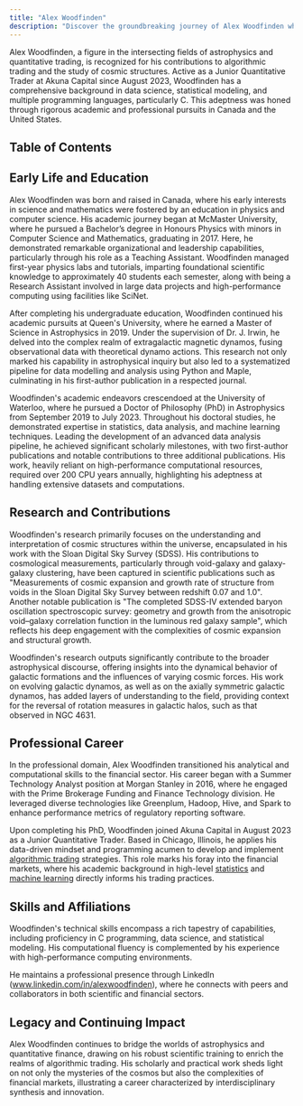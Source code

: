 ```yaml
---
title: "Alex Woodfinden"
description: "Discover the groundbreaking journey of Alex Woodfinden who merges astrophysics with quantitative trading at Akuna Capital crafting algorithmic trading strategies."
---
```




Alex Woodfinden, a figure in the intersecting fields of astrophysics and quantitative trading, is recognized for his contributions to algorithmic trading and the study of cosmic structures. Active as a Junior Quantitative Trader at Akuna Capital since August 2023, Woodfinden has a comprehensive background in data science, statistical modeling, and multiple programming languages, particularly C. This adeptness was honed through rigorous academic and professional pursuits in Canada and the United States.

## Table of Contents

## Early Life and Education

Alex Woodfinden was born and raised in Canada, where his early interests in science and mathematics were fostered by an education in physics and computer science. His academic journey began at McMaster University, where he pursued a Bachelor’s degree in Honours Physics with minors in Computer Science and Mathematics, graduating in 2017. Here, he demonstrated remarkable organizational and leadership capabilities, particularly through his role as a Teaching Assistant. Woodfinden managed first-year physics labs and tutorials, imparting foundational scientific knowledge to approximately 40 students each semester, along with being a Research Assistant involved in large data projects and high-performance computing using facilities like SciNet.

After completing his undergraduate education, Woodfinden continued his academic pursuits at Queen's University, where he earned a Master of Science in Astrophysics in 2019. Under the supervision of Dr. J. Irwin, he delved into the complex realm of extragalactic magnetic dynamos, fusing observational data with theoretical dynamo actions. This research not only marked his capability in astrophysical inquiry but also led to a systematized pipeline for data modelling and analysis using Python and Maple, culminating in his first-author publication in a respected journal.

Woodfinden's academic endeavors crescendoed at the University of Waterloo, where he pursued a Doctor of Philosophy (PhD) in Astrophysics from September 2019 to July 2023. Throughout his doctoral studies, he demonstrated expertise in statistics, data analysis, and machine learning techniques. Leading the development of an advanced data analysis pipeline, he achieved significant scholarly milestones, with two first-author publications and notable contributions to three additional publications. His work, heavily reliant on high-performance computational resources, required over 200 CPU years annually, highlighting his adeptness at handling extensive datasets and computations.

## Research and Contributions

Woodfinden's research primarily focuses on the understanding and interpretation of cosmic structures within the universe, encapsulated in his work with the Sloan Digital Sky Survey (SDSS). His contributions to cosmological measurements, particularly through void-galaxy and galaxy-galaxy clustering, have been captured in scientific publications such as "Measurements of cosmic expansion and growth rate of structure from voids in the Sloan Digital Sky Survey between redshift 0.07 and 1.0". Another notable publication is "The completed SDSS-IV extended baryon oscillation spectroscopic survey: geometry and growth from the anisotropic void–galaxy correlation function in the luminous red galaxy sample", which reflects his deep engagement with the complexities of cosmic expansion and structural growth.

Woodfinden's research outputs significantly contribute to the broader astrophysical discourse, offering insights into the dynamical behavior of galactic formations and the influences of varying cosmic forces. His work on evolving galactic dynamos, as well as on the axially symmetric galactic dynamos, has added layers of understanding to the field, providing context for the reversal of rotation measures in galactic halos, such as that observed in NGC 4631.

## Professional Career

In the professional domain, Alex Woodfinden transitioned his analytical and computational skills to the financial sector. His career began with a Summer Technology Analyst position at Morgan Stanley in 2016, where he engaged with the Prime Brokerage Funding and Finance Technology division. He leveraged diverse technologies like Greenplum, Hadoop, Hive, and Spark to enhance performance metrics of regulatory reporting software.

Upon completing his PhD, Woodfinden joined Akuna Capital in August 2023 as a Junior Quantitative Trader. Based in Chicago, Illinois, he applies his data-driven mindset and programming acumen to develop and implement [algorithmic trading](/wiki/algorithmic-trading) strategies. This role marks his foray into the financial markets, where his academic background in high-level [statistics](/wiki/bayesian-statistics) and [machine learning](/wiki/machine-learning) directly informs his trading practices.

## Skills and Affiliations

Woodfinden's technical skills encompass a rich tapestry of capabilities, including proficiency in C programming, data science, and statistical modeling. His computational fluency is complemented by his experience with high-performance computing environments.

He maintains a professional presence through LinkedIn (www.linkedin.com/in/alexwoodfinden), where he connects with peers and collaborators in both scientific and financial sectors.

## Legacy and Continuing Impact

Alex Woodfinden continues to bridge the worlds of astrophysics and quantitative finance, drawing on his robust scientific training to enrich the realms of algorithmic trading. His scholarly and practical work sheds light on not only the mysteries of the cosmos but also the complexities of financial markets, illustrating a career characterized by interdisciplinary synthesis and innovation.